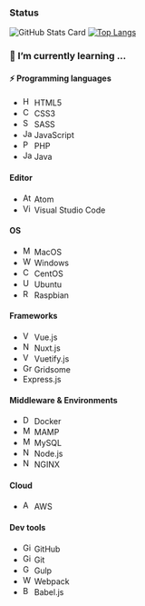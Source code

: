 <!--
**Raphael-D/Raphael-D** is a ✨ _special_ ✨ repository because its `README.md` (this file) appears on your GitHub profile.

Here are some ideas to get you started:

- 🔭 I’m currently working on ...
- 🌱 I’m currently learning ...
- 👯 I’m looking to collaborate on ...
- 🤔 I’m looking for help with ...
- 💬 Ask me about ...
- 📫 How to reach me: ...
- 😄 Pronouns: ...
- ⚡ Fun fact: ...
-->
###   Status


![GitHub Stats Card](https://github-readme-stats.vercel.app/api?username=Raphael-D&show_icons=true&theme=dark&count_private=true&include_all_commits=true) [![Top Langs](https://github-readme-stats.vercel.app/api/top-langs/?username=Raphael-D&layout=compact&theme=dark&hide=php)](https://github.com/anuraghazra/github-readme-stats)


### 🌱 I’m currently learning ...

#### ⚡ Programming languages
- <img src="https://raw.githubusercontent.com/konpa/devicon/master/icons/html5/html5-plain.svg" alt="HTML5" width="16"> HTML5
- <img src="https://raw.githubusercontent.com/konpa/devicon/master/icons/css3/css3-plain.svg" alt="CSS3" width="16"> CSS3
- <img src="https://img.icons8.com/color/48/000000/sass.png" alt="SASS" width="16" /> SASS
- <img src="https://raw.githubusercontent.com/konpa/devicon/master/icons/javascript/javascript-plain.svg" alt="JavaScript" width="16"> JavaScript
- <img src="https://raw.githubusercontent.com/konpa/devicon/master/icons/php/php-plain.svg" alt="PHP" width="16" /> PHP
- <img src="https://raw.githubusercontent.com/konpa/devicon/master/icons/java/java-plain.svg" alt="Java" width="16" /> Java

#### Editor
- <img src="https://raw.githubusercontent.com/konpa/devicon/master/icons/atom/atom-original.svg" alt="Atom" width="16" /> Atom
- <img src="https://camo.githubusercontent.com/38967d8332b39e52cc1f63b9c0f93d18c02f5328/68747470733a2f2f7777772e617574756d6e2d636f6c6f722e636f6d2f77702d636f6e74656e742f75706c6f6164732f323031382f30342f7673636f64652e706e67" alt="Visual Studio Code" width="16" /> Visual Studio Code

#### OS
- <img src="https://raw.githubusercontent.com/konpa/devicon/master/icons/apple/apple-original.svg" alt="MacOS" width="16" /> MacOS
- <img src="https://camo.githubusercontent.com/5cc57bd56946102757bf7f72733582b28184d2b3/68747470733a2f2f696d672e69636f6e73382e636f6d2f636f6c6f722f34382f3030303030302f77696e646f77732d31302e706e67" alt="Windows" width="16" /> Windows
- <img src="https://img.icons8.com/color/48/000000/centos.png" alt="CentOS" width="16" /> CentOS
- <img src="https://raw.githubusercontent.com/konpa/devicon/master/icons/ubuntu/ubuntu-plain.svg" alt="Ubunts" width="16" /> Ubuntu
- <img src="https://img.icons8.com/color/64/000000/raspberry-pi.png" alt="Raspbian" width="16" /> Raspbian

#### Frameworks
- <img src="https://camo.githubusercontent.com/728ce9f78c3139e76fa69925ad7cc502e32795d2/68747470733a2f2f7675656a732e6f72672f696d616765732f6c6f676f2e706e67" alt="Vue.js" width="16" /> Vue.js
- <img src="https://ja.nuxtjs.org/logos/nuxt.svg" alt="Nuxt.js" width="16" /> Nuxt.js
- <img src="https://camo.githubusercontent.com/41759602ad091b02adf7b4986b55b0a870471b98/68747470733a2f2f63646e2e767565746966796a732e636f6d2f696d616765732f6c6f676f732f6c6f676f2e737667" alt="Vuetify.js" width="16" /> Vuetify.js
- <img src="https://api.iconify.design/logos-gridsome-icon.svg?height=16" alt="Gridsome" width="16" /> Gridsome
- Express.js


#### Middleware & Environments
- <img src="https://raw.githubusercontent.com/konpa/devicon/master/icons/docker/docker-original.svg" alt="Docker" width="16" /> Docker
- <img src="https://raw.githubusercontent.com/konpa/devicon/master/icons/mamp/mamp-original.svg" alt="MAMP" width="16" /> MAMP
- <img src="https://raw.githubusercontent.com/konpa/devicon/master/icons/mysql/mysql-original.svg" alt="MySQL" width="16" /> MySQL
- <img src="https://raw.githubusercontent.com/konpa/devicon/master/icons/nodejs/nodejs-plain.svg" alt="Node.js" width="16" /> Node.js
- <img src="https://raw.githubusercontent.com/konpa/devicon/master/icons/nginx/nginx-original.svg" alt="NGINX" width="16" /> NGINX

#### Cloud
- <img src="https://img.icons8.com/color/48/000000/amazon-web-services.png" alt="AWS" width="16" /> AWS

#### Dev tools
- <img src="https://raw.githubusercontent.com/konpa/devicon/master/icons/github/github-original.svg" alt="Github" width="16" /> GitHub
- <img src="https://raw.githubusercontent.com/konpa/devicon/master/icons/git/git-original.svg" alt="Git" width="16" /> Git
- <img src="https://raw.githubusercontent.com/konpa/devicon/master/icons/gulp/gulp-plain.svg" alt="Gulp.js" width="16" /> Gulp
- <img src="https://raw.githubusercontent.com/konpa/devicon/master/icons/webpack/webpack-plain.svg" alt="Webpack" width="16" /> Webpack
- <img src="https://raw.githubusercontent.com/konpa/devicon/master/icons/babel/babel-plain.svg" alt="Babel.js" width="16" /> Babel.js